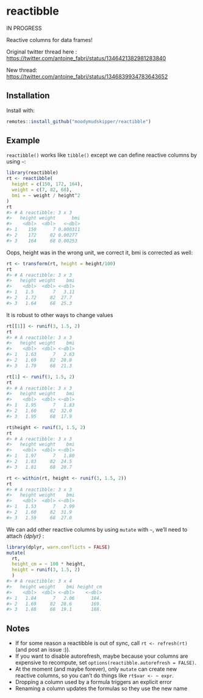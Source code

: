 
<!-- README.md is generated from README.Rmd. Please edit that file -->

# reactibble

IN PROGRESS

Reactive columns for data frames\!

Original twitter thread here :
<https://twitter.com/antoine_fabri/status/1346421382981283840>

New thread:
<https://twitter.com/antoine_fabri/status/1346839934783643652>

## Installation

Install with:

``` r
remotes::install_github("moodymudskipper/reactibble")
```

## Example

`reactibble()` works like `tibble()` except we can define reactive
columns by using `~`:

``` r
library(reactibble)
rt <- reactibble(
  height = c(150, 172, 164),
  weight = c(7, 82, 68),
  bmi = ~ weight / height^2
)
rt
#> # A reactibble: 3 x 3
#>   height weight      bmi
#>    <dbl>  <dbl>   <~dbl>
#> 1    150      7 0.000311
#> 2    172     82 0.00277 
#> 3    164     68 0.00253
```

Oops, height was in the wrong unit, we correct it, bmi is corrected as
well:

``` r
rt <- transform(rt, height = height/100)
rt
#> # A reactibble: 3 x 3
#>   height weight    bmi
#>    <dbl>  <dbl> <~dbl>
#> 1   1.5       7   3.11
#> 2   1.72     82  27.7 
#> 3   1.64     68  25.3
```

It is robust to other ways to change values

``` r
rt[[1]] <- runif(3, 1.5, 2)
rt
#> # A reactibble: 3 x 3
#>   height weight    bmi
#>    <dbl>  <dbl> <~dbl>
#> 1   1.63      7   2.63
#> 2   1.69     82  28.8 
#> 3   1.79     68  21.3

rt[1] <- runif(3, 1.5, 2)
rt
#> # A reactibble: 3 x 3
#>   height weight    bmi
#>    <dbl>  <dbl> <~dbl>
#> 1   1.95      7   1.83
#> 2   1.60     82  32.0 
#> 3   1.95     68  17.9

rt$height <- runif(3, 1.5, 2)
rt
#> # A reactibble: 3 x 3
#>   height weight    bmi
#>    <dbl>  <dbl> <~dbl>
#> 1   1.97      7   1.80
#> 2   1.83     82  24.5 
#> 3   1.81     68  20.7

rt <- within(rt, height <- runif(3, 1.5, 2))
rt
#> # A reactibble: 3 x 3
#>   height weight    bmi
#>    <dbl>  <dbl> <~dbl>
#> 1   1.53      7   2.99
#> 2   1.60     82  31.9 
#> 3   1.59     68  27.0
```

We can add other reactive columns by using `mutate` with `~`, we’ll need
to attach *{dplyr}* :

``` r
library(dplyr, warn.conflicts = FALSE)
mutate(
  rt, 
  height_cm = ~ 100 * height, 
  height = runif(3, 1.5, 2)
  )
#> # A reactibble: 3 x 4
#>   height weight    bmi height_cm
#>    <dbl>  <dbl> <~dbl>    <~dbl>
#> 1   1.84      7   2.06      184.
#> 2   1.69     82  28.6       169.
#> 3   1.88     68  19.1       188.
```

## Notes

  - If for some reason a reactibble is out of sync, call `rt <-
    refresh(rt)` (and post an issue :)).
  - If you want to disable autorefresh, maybe because your columns are
    expensive to recompute, set `options(reactibble.autorefresh =
    FALSE)`.
  - At the moment (and maybe forever), only `mutate` can create new
    reactive columns, so you can’t do things like `rt$var <- ~ expr`.
  - Dropping a column used by a formula triggers an explicit error
  - Renaming a column updates the formulas so they use the new name
